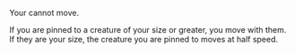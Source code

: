 Your cannot move.

If you are pinned to a creature of your size or greater, you move with them. If they are your size, the creature you are pinned to moves at half speed.